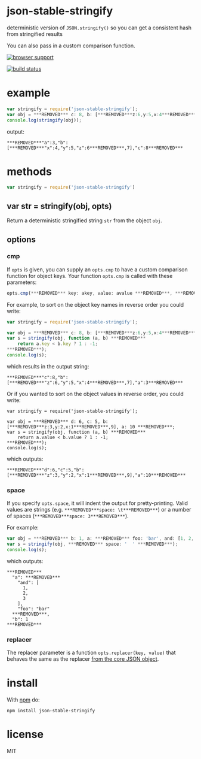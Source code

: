 # json-stable-stringify

deterministic version of `JSON.stringify()` so you can get a consistent hash
from stringified results

You can also pass in a custom comparison function.

[![browser support](https://ci.testling.com/substack/json-stable-stringify.png)](https://ci.testling.com/substack/json-stable-stringify)

[![build status](https://secure.travis-ci.org/substack/json-stable-stringify.png)](http://travis-ci.org/substack/json-stable-stringify)

# example

``` js
var stringify = require('json-stable-stringify');
var obj = ***REMOVED*** c: 8, b: [***REMOVED***z:6,y:5,x:4***REMOVED***,7], a: 3 ***REMOVED***;
console.log(stringify(obj));
```

output:

```
***REMOVED***"a":3,"b":[***REMOVED***"x":4,"y":5,"z":6***REMOVED***,7],"c":8***REMOVED***
```

# methods

``` js
var stringify = require('json-stable-stringify')
```

## var str = stringify(obj, opts)

Return a deterministic stringified string `str` from the object `obj`.

## options

### cmp

If `opts` is given, you can supply an `opts.cmp` to have a custom comparison
function for object keys. Your function `opts.cmp` is called with these
parameters:

``` js
opts.cmp(***REMOVED*** key: akey, value: avalue ***REMOVED***, ***REMOVED*** key: bkey, value: bvalue ***REMOVED***)
```

For example, to sort on the object key names in reverse order you could write:

``` js
var stringify = require('json-stable-stringify');

var obj = ***REMOVED*** c: 8, b: [***REMOVED***z:6,y:5,x:4***REMOVED***,7], a: 3 ***REMOVED***;
var s = stringify(obj, function (a, b) ***REMOVED***
    return a.key < b.key ? 1 : -1;
***REMOVED***);
console.log(s);
```

which results in the output string:

```
***REMOVED***"c":8,"b":[***REMOVED***"z":6,"y":5,"x":4***REMOVED***,7],"a":3***REMOVED***
```

Or if you wanted to sort on the object values in reverse order, you could write:

```
var stringify = require('json-stable-stringify');

var obj = ***REMOVED*** d: 6, c: 5, b: [***REMOVED***z:3,y:2,x:1***REMOVED***,9], a: 10 ***REMOVED***;
var s = stringify(obj, function (a, b) ***REMOVED***
    return a.value < b.value ? 1 : -1;
***REMOVED***);
console.log(s);
```

which outputs:

```
***REMOVED***"d":6,"c":5,"b":[***REMOVED***"z":3,"y":2,"x":1***REMOVED***,9],"a":10***REMOVED***
```

### space

If you specify `opts.space`, it will indent the output for pretty-printing.
Valid values are strings (e.g. `***REMOVED***space: \t***REMOVED***`) or a number of spaces
(`***REMOVED***space: 3***REMOVED***`).

For example:

```js
var obj = ***REMOVED*** b: 1, a: ***REMOVED*** foo: 'bar', and: [1, 2, 3] ***REMOVED*** ***REMOVED***;
var s = stringify(obj, ***REMOVED*** space: '  ' ***REMOVED***);
console.log(s);
```

which outputs:

```
***REMOVED***
  "a": ***REMOVED***
    "and": [
      1,
      2,
      3
    ],
    "foo": "bar"
  ***REMOVED***,
  "b": 1
***REMOVED***
```

### replacer

The replacer parameter is a function `opts.replacer(key, value)` that behaves
the same as the replacer
[from the core JSON object](https://developer.mozilla.org/en-US/docs/Web/JavaScript/Guide/Using_native_JSON#The_replacer_parameter).

# install

With [npm](https://npmjs.org) do:

```
npm install json-stable-stringify
```

# license

MIT
